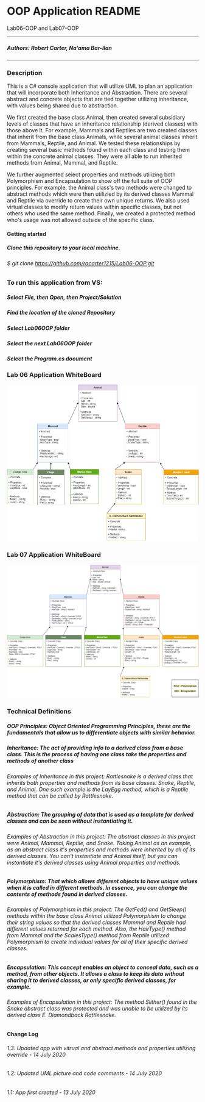 # OOP Application README

Lab06-OOP and Lab07-OOP

---

##### Authors: Robert Carter, Na'ama Bar-Ilan

---

### Description

This is a C# console application that will utilize UML to plan an application that will incorporate both Inheritance and Abstraction. There are several abstract and concrete objects that are tied together utilizing inheritance, with values being shared due to abstraction. 

We first created the base class Animal, then created several subsidiary levels of classes that have an inheritance relationship (derived classes) with those above it. For example, Mammals and Reptiles are two created classes that inherit from the base class Animals, while several animal classes inherit from Mammals, Reptile, and Animal. We tested these relationships by creating several basic methods found within each class and testing them within the concrete animal classes. They were all able to run inherited methods from Animal, Mammal, and Reptile.

We further augmented select properties and methods utilizing both Polymorphism and Encapsulation to show off the full suite of OOP principles. For example, the Animal class's two methods were changed to abstract methods which were then utilizied by its derived classes Mammal and Reptile via override to create their own unique returns. We also used virtual classes to modify return values within specific classes, but not others who used the same method. Finally, we created a protected method who's usage was not allowed outside of the specific class.

#### Getting started

##### Clone this repository to your local machine.
###### $ git clone https://github.com/racarter1215/Lab06-OOP.git

### To run this application from VS:

##### Select File, then Open, then Project/Solution
##### Find the location of the cloned Repository
##### Select Lab06OOP folder
##### Select the next Lab06OOP folder
##### Select the Program.cs document

### Lab 06 Application WhiteBoard
![App Image 1](./assets/Lab06UML.png)

### Lab 07 Application WhiteBoard
![App Image 2](./assets/Lab07UML.png)

### Technical Definitions
##### OOP Principles: Object Oriented Programming Principles, these are the fundamentals that allow us to differentiate objects with similar behavior.
##### Inheritance: The act of providing info to a derived class from a base class. This is the process of having one class take the properties and methods of another class
###### Examples of Inheritance in this project: Rattlesnake is a derived class that inherits both properties and methods from its base classes: Snake, Reptile, and Animal. One such example is the LayEgg method, which is a Reptile method that can be called by Rattlesnake.
##### Abstraction: The grouping of data that is used as a template for derived classes and can be seen without instantiating it. 
###### Examples of Abstraction in this project: The abstract classes in this project were Animal, Mammal, Reptile, and Snake. Taking Animal as an example, as an abstract class it's properties and methods were inherited by all of its derived classes. You can't instantiate and Animal itself, but you can instantiate it's derived classes using Animal properties and methods.
##### Polymorphism: That which allows different objects to have unique values when it is called in different methods. In essence, you can change the contents of methods found in derived classes.
###### Examples of Polymorphism in this project: The GetFed() and GetSleep() methods within the base class Animal utilized Polymorphism to change their string values so that the derived classes Mammal and Reptile had different values returned for each method. Also, the HairType() method from Mammal and the ScalesType() method from Reptile utilized Polymorphism to create individual values for all of their specific derived classes.
##### Encapsulation: This concept enables an object to conceal data, such as a method, from other objects. It allows a class to keep its data without sharing it to derived classes, or only specific derived classes, for example. 
###### Examples of Encapsulation in this project: The method Slither() found in the Snake abstract class was protected and was unable to be utilized by its derived class E. Diamondback Rattlesnake.


#### Change Log
###### 1.3: Updated app with vitrual and abstract methods and properties utilizing override - 14 July 2020
###### 1.2: Updated UML picture and code comments - 14 July 2020
###### 1.1: App first created - 13 July 2020
